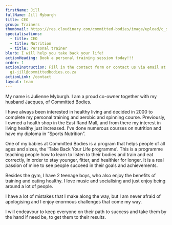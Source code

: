```yaml
---
firstName: Jill
fullName: Jill Myburgh
title: CEO
group: Trainers
thumbnail: https://res.cloudinary.com/committed-bodies/image/upload/c_scale,f_auto,q_auto,w_600/v1643304414/trainers/Jill%20Myburgh/jill-trainer.png
specialisations:
  - title: CEO
  - title: Nutrition
  - title: Personal trainer
blurb: I will help you take back your life!
actionHeading: Book a personal training session today!!!
order: 1
actionInstruction: Fill in the contact form or contact us via email at
  gi-jill@committedbodies.co.za
actionLink: /contact
layout: team
---
```

My name is Julienne Myburgh. I am a proud co-owner together with my husband Jacques, of Committed Bodies.

I have always been interested in healthy living and decided in 2000 to complete my personal training and aerobic and spinning course. Previously, I owned a health shop in the East Rand Mall, and from there my interest in living healthy just increased. I’ve done numerous courses on nutrition and have my diploma in “Sports Nutrition”.

One of my babies at Committed Bodies is a program that helps people of all ages and sizes, the 'Take Back Your Life programme'. This is a programme teaching people how to learn to listen to their bodies and train and eat correctly, in order to stay younger, fitter, and healthier for longer. It is a real passion of mine to see people succeed in their goals and achievements.

Besides the gym, I have 2 teenage boys, who also enjoy the benefits of training and eating healthy. I love music and socialising and just enjoy being around a lot of people.

I have a lot of mistakes that I make along the way, but I am never afraid of apologising and I enjoy enormous challenges that come my way.

I will endeavour to keep everyone on their path to success and take them by the hand if need be, to get them to their results.